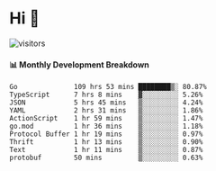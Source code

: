 # Hi 👋
 
![visitors](https://visitor-badge.glitch.me/badge?page_id=sorcererxw.sorcererx)

#### 📊 Monthly Development Breakdown

<!--START_SECTION:waka-->
```text
Go              109 hrs 53 mins ████████▒░ 80.87%
TypeScript      7 hrs 8 mins    ▓░░░░░░░░░ 5.26%
JSON            5 hrs 45 mins   ▒░░░░░░░░░ 4.24%
YAML            2 hrs 31 mins   ▒░░░░░░░░░ 1.86%
ActionScript    1 hr 59 mins    ▒░░░░░░░░░ 1.47%
go.mod          1 hr 36 mins    ▒░░░░░░░░░ 1.18%
Protocol Buffer 1 hr 19 mins    ▒░░░░░░░░░ 0.97%
Thrift          1 hr 13 mins    ▒░░░░░░░░░ 0.90%
Text            1 hr 11 mins    ▒░░░░░░░░░ 0.87%
protobuf        50 mins         ▒░░░░░░░░░ 0.63%
```
<!--END_SECTION:waka-->
